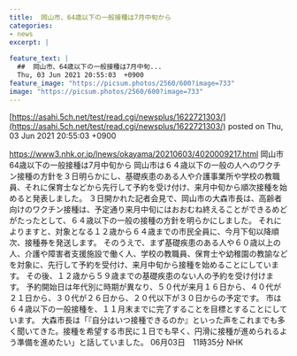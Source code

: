 ```yaml
---
title:  岡山市、64歳以下の一般接種は7月中旬から  
categories:
- news
excerpt: |
  
feature_text: |
  ##  岡山市、64歳以下の一般接種は7月中旬...
  Thu, 03 Jun 2021 20:55:03  +0900
feature_image: "https://picsum.photos/2560/600?image=733"
image: "https://picsum.photos/2560/600?image=733"
---
```


[https://asahi.5ch.net/test/read.cgi/newsplus/1622721303/](https://asahi.5ch.net/test/read.cgi/newsplus/1622721303/)
posted on Thu, 03 Jun 2021 20:55:03  +0900

<!--more-->

https://www3.nhk.or.jp/lnews/okayama/20210603/4020009217.html 岡山市 64歳以下の一般接種は7月中旬から 岡山市は６４歳以下の一般の人へのワクチン接種の方針を３日明らかにし、基礎疾患のある人や介護事業所や学校の教職員、それに保育士などから先行して予約を受け付け、来月中旬から順次接種を始めると発表しました。 ３日開かれた記者会見で、岡山市の大森市長は、高齢者向けのワクチン接種は、予定通り来月中旬にはおおむね終えることができるめどがたったとして、６４歳以下の一般の接種の方針を明らかにしました。 それによりますと、対象となる１２歳から６４歳までの市民全員に、今月下旬以降順次、接種券を発送します。 そのうえで、まず基礎疾患のある人や６０歳以上の人、介護や障害者支援施設で働く人、学校の教職員、保育士や幼稚園の教諭などを対象に、先行して予約を受付け、来月中旬から接種を始めることにしています。 その後、１２歳から５９歳までの基礎疾患のない人の予約を受け付けます。 予約開始日は年代別に時期が異なり、５０代が来月１６日から、４０代が２１日から、３０代が２６日から、２０代以下が３０日からの予定です。 市は６４歳以下の一般接種を、１１月末までに完了することを目標とすることにしています。 大森市長は「『自分はいつ接種できるのか』といった声をこれまでも多く聞いてきた。接種を希望する市民に１日でも早く、円滑に接種が進められるよう準備を進めたい」と話していました。 06月03日　11時35分 NHK
